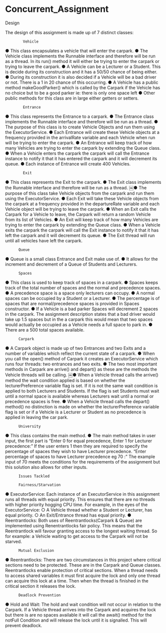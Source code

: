 Concurrent_Assignment
=====================

Design

The design of this assignment is made up of 7 distinct classes:
    
            Vehicle
  ● This class encapsulates a vehicle that will enter the carpark.
  ● The Vehicle class implements the Runnable interface and therefore will be run as a thread. In its run() method it will          either be trying to enter the carpark or trying to leave the carpark.
  ● A Vehicle can be a Lecturer or a Student. This is decide during its construction and it has a 50/50 chance of being either.
  ● During its construction it is also decided if a Vehicle will be a bad driver or not. There is a 1 in 20 chance of this          occurring.
  ● A Vehicle has a public method makeGoodParker() which is called by the Carpark if the Vehicle has no choice but to be a good     parker ie: there is only one space left
  ● Other public methods for this class are in large either getters or setters.
  
            Entrance
  ● This class represents the Entrance to a carpark.
  ● The Entrance class implements the Runnable interface and therefore will be run as a thread.
  ● The purpose of this class is to create Vehicle Objects and run them using the ExecutorService.
  ● Each Entrance will create these Vehicle objects at a frequency provided in the arrivalRate variable and each Vehicle when       run will be trying to enter the carpark.
  ● An Entrance will keep track of how many Vehicles are trying to enter the carpark by extending the Queue class.
  ● When a Vehicle enters the carpark the carpark will call the Entrance instance to notify it that it has entered the carpark      and it will decrement its queue.
  ● Each instance of Entrance will create 400 Vehicles.

            Exit
  ● This class represents the Exit to the carpark.
  ● The Exit class implements the Runnable interface and therefore will be run as a thread.
  ￼● The purpose of this class take Vehicle objects from the carpark and run them using the ExecutorService.
  ● Each Exit will take these Vehicle objects from the carpark at a frequency provided in the departureRate variable and each       Vehicle object will be trying to leave the carpark.
  ● When an Exit calls the Carpark for a Vehicle to leave, the Carpark will return a random Vehicle from its list of Vehicles.
  ● An Exit will keep track of how many Vehicles are trying to enter the carpark by extending the Queue class.
  ● When a Vehicle exits the carpark the carpark will call the Exit instance to notify it that it has left the carpark and it       will decrement its queue.
  ● The Exit thread will run until all vehicles have left the carpark.

          Queue
  ● Queue is a small class Entrance and Exit make use of.
  ● It allows for the increment and decrement of a Queue of Students and Lecturers.

          Spaces
  ● This class is used to keep track of spaces in a carpark.
  ● Spaces keeps track of the total number of spaces and the normal and precedence spaces.
  ● A precedence space is a space only lecturers can occupy.
  ● A normal spaces can be occupied by a Student or a Lecturer.
  ● The percentage is of spaces that are normal/precedence spaces is provided in Spaces constructor.
  ● If a Vehicle is a bad parker Spaces will decrement 2 spaces in the carpark. The assignment description states that a bad        driver would take up 1.5 spaces but in the a carpark this would mean that two spaces would actually be occupied as a Vehicle     needs a full space to park in.
  ● There are a 500 total spaces available.

          Carpark
  ● A Carpark object is made up of two Entrances and two Exits and a number of variables which reflect the current state of a       carpark.
  ● When you call the open() method of Carpark it creates an ExecutorService which runs four threads: two entrances and two         exits.
  ● The two most important methods in Carpark are arrive() and depart() as these are the methods the Vehicle threads will be        calling.
  ￼● When a Vehicle thread calls the arrive() method the wait condition applied is based on whether the lecturerPreference          variable flag is set. If it is not the same wait condition is applied to both Lecturers and Students. If the flag is set        Students must wait until a normal space is available whereas Lecturers wait until a normal or precedence spaces is free.
  ● When a Vehicle thread calls the depart() method() no distinction is made on whether the lecturerPreference variable flag is     set or if a Vehicle is a Lecturer or Student as no precedence is applied in leaving the car park.
  
          University
  ● This class contains the main method.
  ● The main method takes in user input, the first part is
      “Enter 0 for equal precedence, Enter 1 for Lecturer precedence:”
      If the user enters 1 then they are required to specify the percentage of spaces they wish to have Lecturer precedence.
        “Enter percentage of spaces to have Lecturer precedence eg 70 :”
      The example input of 70 meets the conditions for the requirements of the assignment but this solution also allows for
      other inputs.

          Issues Tackled 
          
          Fairness/Starvation
  ● ExecutorService: Each instance of an ExecutorService in this assignment runs all threads with equal priority. This ensures      that there are no threads with higher priority hogging CPU time. For example, in the eyes of the ExecutorService:
        ○ A Vehicle thread whether a Student or Lecturer, has equal priority.
        ○ An Exit/Entrance thread has equal priority.
  ● Reentrantlocks: Both uses of Reentrantlocks(Carpark & Queue) are implemented using Renentrantlocks fair policy. This means      that the Reentrantlock will favour granting access to the longest waiting thread. So for example: a Vehicle waiting to get      access to the Carpark will not be starved.

          Mutual Exclusion
  ● Reentrantlocks: There are two circumstances in this project where critical sections need to be protected. These are in the      Carpark and Queue classes. Reentrantlocks enable protection of critical sections. When a thread needs to access shared          variables it must first acquire the lock and only one thread can acquire this lock at a time. Then when the thread is           finished in the critical section it releases the lock.
  
          Deadlock Prevention
  ● Hold and Wait: The hold and wait condition will not occur in relation to the Carpark. If a Vehicle thread arrives into the      Carpark and acquires the lock but there is are no spaces available it will call the await() method for the notFull Condition     and will release the lock until it is signalled. This will prevent deadlock.
